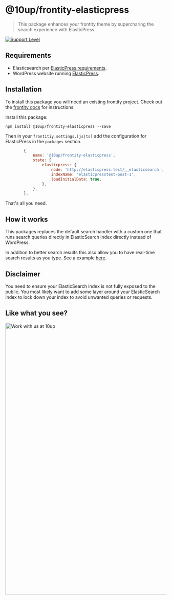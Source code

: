# @10up/frontity-elasticpress

> This package enhances your frontity theme by supercharing the search experience with ElasticPress.

[![Support Level](https://img.shields.io/badge/support-active-green.svg)](#support-level)

## Requirements

* Elasticsearch per [ElasticPress requirements](https://github.com/10up/ElasticPress#requirements).
* WordPress website running [ElasticPress](https://elasticpress.io).

## Installation

To install this package you will need an existing frontity project. Check out the [frontity docs](https://docs.frontity.org/getting-started/quick-start-guide) for instructions.

Install this package:

```
npm install @10up/frontity-elasticpress --save
```

Then in your `frontitiy.settings.[js|ts]` add the configuration for ElasticPress in the `packages` section.

```js
		{
			name: '@10up/frontity-elasticpress',
			state: {
				elasticpress: {
					node: 'http://elasticpress.test/__elasticsearch',
					indexName: 'elasticpresstest-post-1',
					loadInitialData: true,
				},
			},
		},
```

That's all you need.

## How it works

This packages replaces the default search handler with a custom one that runs search queries directly in ElasticSearch index directly instead of WordPress.

In addition to better search results this also allow you to have real-time search results as you type. See a example [here](https://github.com/10up/frontity-packages/blob/develop/packages/twentypress/src/components/search/search-modal.js#L106).

## Disclaimer

You need to ensure your ElasticSearch index is not fully exposed to the public. You most likely want to add some layer around your ElasticSearch index to lock down your index to avoid unwanted queries or requests.




## Like what you see?

<a href="http://10up.com/contact/"><img src="https://10updotcom-wpengine.s3.amazonaws.com/uploads/2016/10/10up-Github-Banner.png" width="850" alt="Work with us at 10up"></a>
